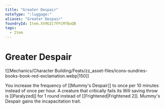```yaml
---
title: "Greater Despair"
noteType: ":luggage:"
aliases: "Greater Despair"
foundryId: Item.XV9GIC7FFCMfBuQB
tags:
  - Item
---
```


# Greater Despair
![[Mechanics/Character Building/Feats/zz_asset-files/icons-sundries-books-book-red-exclamation.webp|150]]

You increase the frequency of [[Mummy's Despair]] to once per 10 minutes instead of once per hour. A creature that critically fails its Will saving throw is [[Paralyzed]] for 1 round instead of [[Frightened|Frightened 2]]. Mummy's Despair gains the incapacitation trait.
